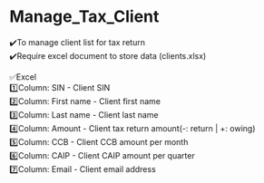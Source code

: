 # Manage_Tax_Client

✔️To manage client list for tax return 
<br>✔️Require excel document to store data (clients.xlsx)

✅Excel
<br>1️⃣Column: SIN - Client SIN
<br>2️⃣Column: First name - Client first name
<br>3️⃣Column: Last name - Client last name
<br>4️⃣Column: Amount - Client tax return amount(-: return | +: owing) 
<br>5️⃣Column: CCB - Client CCB amount per month
<br>6️⃣Column: CAIP - Client CAIP amount per quarter
<br>7️⃣Column: Email - Client email address

